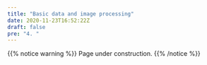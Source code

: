 ```yaml
---
title: "Basic data and image processing"
date: 2020-11-23T16:52:22Z
draft: false
pre: "4. "
---
```



{{% notice warning %}}
Page under construction.
{{% /notice %}}
